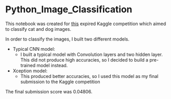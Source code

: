 # Python_Image_Classification

This notebook was created for [this](https://www.kaggle.com/competitions/dogs-vs-cats-redux-kernels-edition/overview) expired Kaggle competition which aimed to classify cat and dog images.


In order to classify the images, I built two different models. 

* Typical CNN model: 
    * I built a typical model with Convolution layers and two hidden layer. This did not produce high accuracies, so I decided to build a pre-trained model instead.
* Xception model:
    * This produced better accuracies, so I used this model as my final submission to the Kaggle competition

The final submission score was 0.04806.
